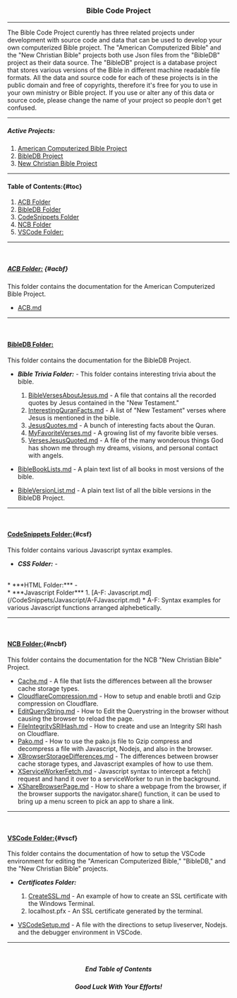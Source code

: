<h3 align="center">Bible Code Project</h3>

---

The Bible Code Project curently has three related projects under development with source code and data that can be used to develop your own computerized Bible project. The "American Computerized Bible" and the "New Christian Bible" projects both use Json files from the "BibleDB" project as their data source. The "BibleDB" project is a database project that stores various versions of the Bible in different machine readable file formats. All the data and source code for each of these projects is in the public domain and free of copyrights, therefore it's free for you to use in your own ministry or Bible project. If you use or alter any of this data or source code, please change the name of your project so people don't get confused.

---

##### Active Projects:

1. [American Computerized Bible Project](https://github.com/ACB-Bible/AmericanComputerizedBible)
2. [BibleDB Project](https://github.com/ACB-Bible/BibleDB)
3. [New Christian Bible Project](https://github.com/ACB-Bible/NCB)

---

#### Table of Contents:{#toc}

1. [ACB Folder](#acbf)
2. [BibleDB Folder](#bdbf)
3. [CodeSnippets Folder](#csf)
4. [NCB Folder](#ncbf)
5. [VSCode Folder:](#vscf)

---

<br>

##### [ACB Folder:](#toc) {#acbf}
This folder contains the documentation for the American Computerized Bible Project.

* [ACB.md](/ACB/ACB.md)

---

<br>
<a href="#bdbf"></a>

#### [BibleDB Folder:](#toc)
This folder contains the documentation for the BibleDB Project.

* ***Bible Trivia Folder:*** - This folder contains interesting trivia about the bible.
    1. [BibleVersesAboutJesus.md](BibleDB/Bible-Trivia/BibleVersesAboutJesus.md) - A file that contains all the recorded quotes by Jesus contained in the "New Testament."
    2. [InterestingQuranFacts.md](BibleDB/Bible-Trivia/InterestingQuranFacts.md) - A list of "New Testament" verses where Jesus is mentioned in the bible.
    3. [JesusQuotes.md](BibleDB/Bible-Trivia/JesusQuotes.md) - A bunch of interesting facts about the Quran.
    4. [MyFavoriteVerses.md](BibleDB/Bible-Trivia/MyFavoriteVerses.md) - A growing list of my favorite bible verses.
    5. [VersesJesusQuoted.md](BibleDB/Bible-Trivia/VersesJesusQuoted.md) - A file of the many wonderous things God has shown me through my dreams, visions, and personal contact with angels.

* [BibleBookLists.md](BibleDB/BibleBookLists.md) - A plain text list of all books in most versions of the bible.
* [BibleVersionList.md](BibleDB/BibleVersionList.md) - A plain text list of all the bible versions in the BibleDB Project.

---

<br>

#### [CodeSnippets Folder:](#toc){#csf}
This folder contains various Javascript syntax examples.

* ***CSS Folder:*** - 
<br>
* ***HTML Folder:*** - 
<br>
* ***Javascript Folder***        
    1. [A-F: Javascript.md](/CodeSnippets/Javascript/A-FJavascript.md)
        * A-F: Syntax examples for various Javascript functions arranged alphebetically.

---

<br>

#### [NCB Folder:](#toc){#ncbf}
This folder contains the documentation for the NCB "New Christian Bible" Project.

* [Cache.md](/NCB/Cache.md) - A file that lists the differences between all the browser cache storage types.
* [CloudflareCompression.md](/NCB/CloudflareCompression.md) - How to setup and enable brotli and Gzip compression on Cloudflare.
* [EditQueryString.md](/NCB/EditQueryString.md) - How to Edit the Querystring in the browser without causing the browser to reload the page.
* [FileIntegritySRIHash.md](/NCB/FileIntegritySRIHash.md) - How to create and use an Integrity SRI hash on Cloudflare.
* [Pako.md](/NCB/Pako.md) - How to use the pako.js file to Gzip compress and decompress a file with Javascript, Nodejs, and also in the browser.
* [XBrowserStorageDifferences.md](/NCB/XBrowserStorageDifferences.md) - The differences between browser cache storage types, and Javascript examples of how to use them.
* [XServiceWorkerFetch.md](/NCB/XServiceWorkerFetch.md) - Javascript syntax to intercept a fetch() request and hand it over to a serviceWorker to run in the background.
* [XShareBrowserPage.md](/NCB/XShareBrowserPage.md) - How to share a webpage from the browser, if the browser supports the navigator.share() function, it can be used to bring up a menu screen to pick an app to share a link.
---

<br>

#### [VSCode Folder:](#toc){#vscf}
This folder contains the documentation of how to setup the VSCode environment for editing the "American Computerized Bible," "BibleDB," and the "New Christian Bible" projects.

* ***Certificates Folder:***
    1. [CreateSSL.md](/VSCode/Certificates/CreateSSL.md) - An example of how to create an SSL certificate with the Windows Terminal.
    2. localhost.pfx - An SSL certificate generated by the terminal.

* [VSCodeSetup.md](/VSCode/VSCodeSetup.md) - A file with the directions to setup liveserver, Nodejs. and the debugger environment in VSCode.

---

<br>

<H5 align="center">End Table of Contents</H5>
<h5 align="center">Good Luck With Your Efforts!</h3>